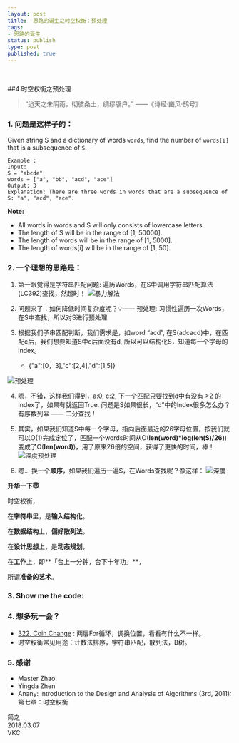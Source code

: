 ```yaml
--- 
layout: post
title:  思路的诞生之时空权衡：预处理
tags:
- 思路的诞生
status: publish
type: post
published: true
---
```


<br>

##4 时空权衡之预处理

>  “迨天之未阴雨，彻彼桑土，绸缪牖户。” ——《诗经·豳风·鸱号》

### 1. 问题是这样子的：

Given string S and a dictionary of words `words`, find the number of `words[i]` that is a subsequence of `S`.

```
Example :
Input:
S = "abcde"
words = ["a", "bb", "acd", "ace"]
Output: 3
Explanation: There are three words in words that are a subsequence of S: "a", "acd", "ace".
```

**Note:**
- All words in words and S will only consists of lowercase letters.
- The length of S will be in the range of [1, 50000].
- The length of words will be in the range of [1, 5000].
- The length of words[i] will be in the range of [1, 50].

### 2. 一个理想的思路是：

1. 第一眼觉得是字符串匹配问题: 遍历Words，在S中调用字符串匹配算法(LC392)查找，然超时！
![暴力解法](https://i.imgur.com/qZLd7y4.gif)

2. 问题来了：如何降低时间复杂度呢？💡—— 预处理: 习惯性遍历一次Words，在S中查找，所以对S进行预处理

3. 根据我们子串匹配判断，我们需求是，如word “acd”, 在S(adcacd)中，在匹配c后，我们想要知道S中c后面没有d, 所以可以结构化S，知道每一个字母的index。
	- {"a":[0，3],"c":[2,4],"d":[1,5]}

![预处理](https://i.imgur.com/4OOJre9.gif)

4. 嗯，不错，这样我们得到，a:0, c:2, 下一个匹配只要找到d中有没有 >2 的Index了，如果有就返回True. 问题是S如果很长，“d”中的Index很多怎么办？有序数列😀 —— 二分查找！

5. 其实，如果我们知道S中每一个字母，指向后面最近的26字母位置，按我们就可以O(1)完成定位了，匹配一个words时间从O(**len(word)*log(len(S)/26)**)变成了O(**len(word)**)，用了原来26倍的空间，获得了更快的时间，棒！
![深度预处理](https://i.imgur.com/ca4iDze.gif)

6. 嗯... 换一个**顺序**，如果我们遍历一遍S，在Words查找呢？像这样：
![深度](https://i.imgur.com/NZadrTV.gif)



**升华一下😇**

时空权衡，

在**字符串**里，是**输入结构化**。

在**数据结构**上，**偏好散列法**。

在**设计思想**上，是**动态规划**，

在**工作**上，即**「台上一分钟，台下十年功」**，

所谓**准备的艺术**。

### 3. Show me the code:
<script src="https://gist.github.com/WillWang-X/93abbc71bd3fa09ea8425531044fff9b.js"></script>
### 4. 想多玩一会？
- [322. Coin Change](https://leetcode.com/problems/coin-change/description/) : 两层For循环，调换位置，看看有什么不一样。
- 时空权衡常见用途：计数法排序，字符串匹配，散列法，B树。

### 5. 感谢
- Master Zhao 
- Yingda Zhen 
- Anany: Introduction to the Design and Analysis of Algorithms (3rd, 2011): 第七章：时空权衡



简之           
2018.03.07           
VKC
